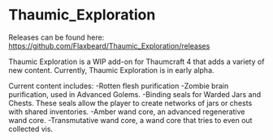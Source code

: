 Thaumic_Exploration
===================
Releases can be found here: https://github.com/Flaxbeard/Thaumic_Exploration/releases

Thaumic Exploration is a WIP add-on for Thaumcraft 4 that adds a variety of new content. Currently, Thaumic Exploration is in early alpha. 

Current content includes:
-Rotten flesh purification
-Zombie brain purification, used in Advanced Golems.
-Binding seals for Warded Jars and Chests. These seals allow the player to create networks of jars or chests with shared inventories.
-Amber wand core, an advanced regenerative wand core.
-Transmutative wand core, a wand core that tries to even out collected vis.
